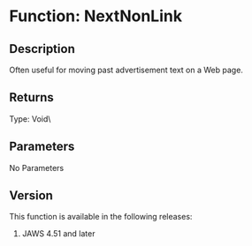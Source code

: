 # Function: NextNonLink

## Description

Often useful for moving past advertisement text on a Web page.

## Returns

Type: Void\

## Parameters

No Parameters

## Version

This function is available in the following releases:

1.  JAWS 4.51 and later
